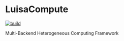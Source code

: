 # LuisaCompute

[![build](https://github.com/Mike-Leo-Smith/LuisaCompute/actions/workflows/ci.yml/badge.svg)](https://github.com/Mike-Leo-Smith/LuisaCompute/actions/workflows/ci.yml)

Multi-Backend Heterogeneous Computing Framework
